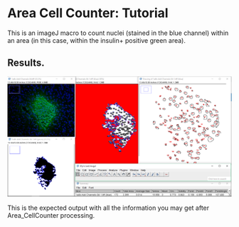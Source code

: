 # **Area Cell Counter: Tutorial**

This is an imageJ macro to count nuclei (stained in the blue channel) within an area (in this case, within the insulin+ positive green area). 

## **Results.**



<p align="center">
  <img src=https://github.com/adrianvillalba/Area_CellCounter/blob/master/Captura.PNG/>
</p>

This is the expected output with all the information you may get after Area_CellCounter processing.
